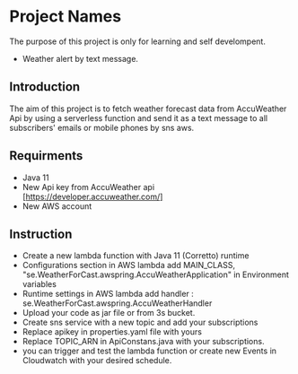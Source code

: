 # Project Names

The purpose of this project is only for learning and self develompent.

* Weather alert by text message.

## Introduction

The aim of this project is to fetch weather forecast data from AccuWeather Api by using 
a serverless function and send it as a text message to all subscribers' emails or mobile phones by sns aws.

## Requirments 

* Java 11
* New Api key from AccuWeather api [https://developer.accuweather.com/]
* New AWS account

## Instruction
* Create a new lambda function with Java 11 (Corretto) runtime
* Configurations section in AWS lambda add MAIN_CLASS, "se.WeatherForCast.awspring.AccuWeatherApplication" in Environment variables 
* Runtime settings in AWS lambda add handler :  se.WeatherForCast.awspring.AccuWeatherHandler
* Upload your code as jar file or from 3s bucket.
* Create sns service with a new topic and add your subscriptions
* Replace  apikey in properties.yaml file with yours
* Replace TOPIC_ARN in ApiConstans.java with your subscriptions.
* you can trigger and test the lambda function or create new Events in Cloudwatch with your desired schedule.









